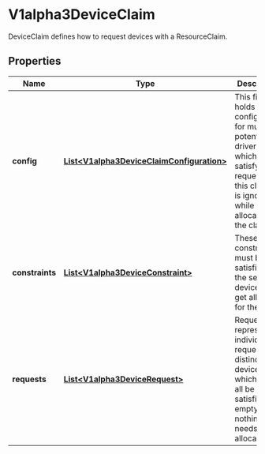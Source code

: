 

# V1alpha3DeviceClaim

DeviceClaim defines how to request devices with a ResourceClaim.
## Properties

Name | Type | Description | Notes
------------ | ------------- | ------------- | -------------
**config** | [**List&lt;V1alpha3DeviceClaimConfiguration&gt;**](V1alpha3DeviceClaimConfiguration.md) | This field holds configuration for multiple potential drivers which could satisfy requests in this claim. It is ignored while allocating the claim. |  [optional]
**constraints** | [**List&lt;V1alpha3DeviceConstraint&gt;**](V1alpha3DeviceConstraint.md) | These constraints must be satisfied by the set of devices that get allocated for the claim. |  [optional]
**requests** | [**List&lt;V1alpha3DeviceRequest&gt;**](V1alpha3DeviceRequest.md) | Requests represent individual requests for distinct devices which must all be satisfied. If empty, nothing needs to be allocated. |  [optional]




